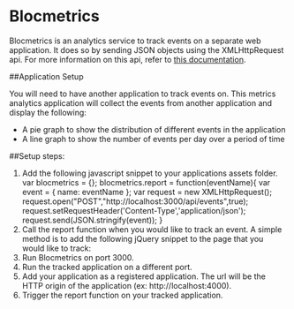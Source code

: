 # Blocmetrics
Blocmetrics is an analytics service to track events on a separate web application. It does so by sending JSON objects using the XMLHttpRequest api. For more information on this api, refer to [this documentation](https://developer.mozilla.org/en-US/docs/Web/API/XMLHttpRequest).

##Application Setup

You will need to have another application to track events on. This metrics analytics application will collect the events from another application and display the following:

* A pie graph to show the distribution of different events in the application
* A line graph to show the number of events per day over a period of time

##Setup steps:

1. Add the following javascript snippet to your applications assets folder.
    var blocmetrics = {};
    blocmetrics.report = function(eventName){
      var event = { name: eventName };
      var request = new XMLHttpRequest();
      request.open("POST","http://localhost:3000/api/events",true);
      request.setRequestHeader('Content-Type','application/json');
      request.send(JSON.stringify(event));
    }
2. Call the report function when you would like to track an event. A simple method is to add the following jQuery snippet to the page that you would like to track:
    <script type="text/javascript">
      $(document).ready(function(){
        blocmetrics.report("Viewed_page");
      });
    </script>
3. Run Blocmetrics on port 3000.
4. Run the tracked application on a different port.
5. Add your application as a registered application. The url will be the HTTP origin of the application (ex: http://localhost:4000).
5. Trigger the report function on your tracked application.

